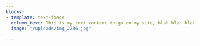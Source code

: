 ```yaml
---
blocks:
- template: text-image
  column_text: This is my text content to go on my site, blah blah blah.
  image: "/uploads/img_2236.jpg"

---
```

